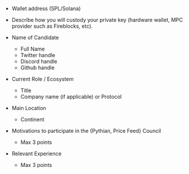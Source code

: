- Wallet address (SPL/Solana)

- Describe how you will custody your private key (hardware wallet, MPC provider such as Fireblocks, etc).

- Name of Candidate
  - Full Name
  - Twitter handle
  - Discord handle
  - Github handle

- Current Role / Ecosystem
  - Title
  - Company name (if applicable) or Protocol

- Main Location
  - Continent

- Motivations to participate in the {Pythian, Price Feed} Council
  - Max 3 points

- Relevant Experience
  - Max 3 points
